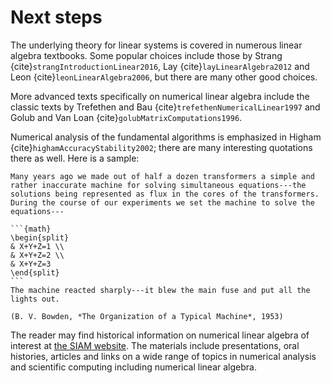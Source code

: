 # Next steps

The underlying theory for linear systems is covered in numerous linear algebra textbooks.  Some popular choices include those by Strang {cite}`strangIntroductionLinear2016`, Lay {cite}`layLinearAlgebra2012` and Leon {cite}`leonLinearAlgebra2006`, but there are many other good choices.

More advanced texts specifically on numerical linear algebra include the classic texts by Trefethen and Bau {cite}`trefethenNumericalLinear1997` and Golub and Van Loan {cite}`golubMatrixComputations1996`.

Numerical analysis of the fundamental algorithms is emphasized in Higham {cite}`highamAccuracyStability2002`; there are many interesting quotations there as well.  Here is a sample:

````{pull-quote}
Many years ago we made out of half a dozen transformers a simple and rather inaccurate machine for solving simultaneous equations---the solutions being represented as flux in the cores of the transformers.  During the course of our experiments we set the machine to solve the equations---

```{math}
\begin{split}
& X+Y+Z=1 \\
& X+Y+Z=2 \\
& X+Y+Z=3
\end{split}
```
The machine reacted sharply---it blew the main fuse and put all the lights out.

(B. V. Bowden, *The Organization of a Typical Machine*, 1953)
````

The reader may find historical information on numerical linear algebra of interest at [the SIAM website](http://histories.siam.org).  The materials include presentations, oral histories, articles and links on a wide range of topics in numerical analysis and scientific computing including numerical linear algebra.
